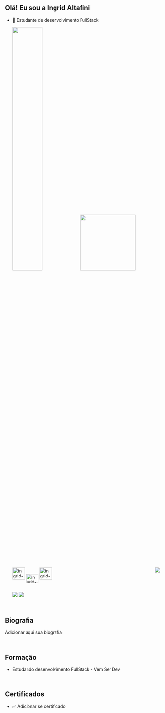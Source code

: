 ## Olá! Eu sou a Ingrid Altafini

- 🌱 Estudante de desenvolvimento FullStack

    <img width="45%" src="https://github-readme-stats.vercel.app/api?username=IngridAltafini&show_icons=true&theme=radical"/>
    
    <img height="180em" src="https://github-readme-stats.vercel.app/api/top-langs/?username=IngridAltafini&layout=compact&langs_count=7&theme=dracula"/>
   
   <div>
    <img alt="ingrid-JS" reight="30" width="40" src="https://cdn.jsdelivr.net/gh/devicons/devicon/icons/javascript/javascript-original.svg" />

    <img align="center" alt="ingrid-NODEJS" height="30" width="40" src="https://cdn.jsdelivr.net/gh/devicons/devicon/icons/nodejs/nodejs-original.svg">

    <img alt="ingrid-Postgres" reight="30" width="40" src="https://cdn.jsdelivr.net/gh/devicons/devicon/icons/postgresql/postgresql-plain-wordmark.svg" />

    <img align="right" src="https://i.picasion.com/pic92/0c6b8edbbbadeac0c8cd8f2990b5186f.gif">
    </div>

  ##

    <div>
      <a href= "https://mail.google.com/mail/u/0/?tab=rm&ogbl#inbox"><img src="https://img.shields.io/badge/Gmail-D14836?style=for-the-badge&logo=gmail&logoColor=white" target="_blank"></a>
        <a href="https://www.linkedin.com/in/ingrid-altafini-7813a6231/" target="_blank"><img src="https://img.shields.io/badge/LinkedIn-0077B5?style=for-the-badge&logo=linkedin&logoColor=white" target="_blank"></a>
    </div>

<br>

## Biografia

Adicionar aqui sua biografia

</br>

## Formação

- Estudando desenvolvimento FullStack - Vem Ser Dev

</br>

## Certificados

- ✅ Adicionar se certificado
